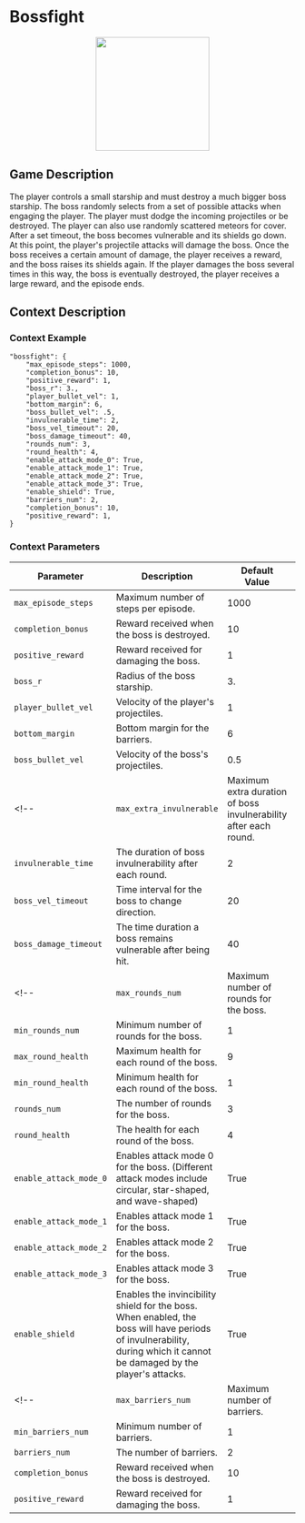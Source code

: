 # Bossfight

<div style="text-align:center">
    <img src="https://raw.githubusercontent.com/openai/procgen/master/screenshots/bossfight.png" width="200px">
</div>

## Game Description
The player controls a small starship and must destroy a much bigger boss starship. The boss randomly selects from a set of possible attacks when engaging the player. The player must dodge the incoming projectiles or be destroyed. The player can also use randomly scattered meteors for cover. After a set timeout, the boss becomes vulnerable and its shields go down. At this point, the player's projectile attacks will damage the boss. Once the boss receives a certain amount of damage, the player receives a reward, and the boss raises its shields again. If the player damages the boss several times in this way, the boss is eventually destroyed, the player receives a large reward, and the episode ends.

## Context Description

### Context Example
```
"bossfight": {
    "max_episode_steps": 1000,
    "completion_bonus": 10,
    "positive_reward": 1,
    "boss_r": 3.,
    "player_bullet_vel": 1,
    "bottom_margin": 6,
    "boss_bullet_vel": .5,
    "invulnerable_time": 2,
    "boss_vel_timeout": 20,
    "boss_damage_timeout": 40,
    "rounds_num": 3,
    "round_health": 4,
    "enable_attack_mode_0": True,
    "enable_attack_mode_1": True,
    "enable_attack_mode_2": True,
    "enable_attack_mode_3": True,
    "enable_shield": True,
    "barriers_num": 2,
    "completion_bonus": 10,
    "positive_reward": 1,
}
```
### Context Parameters
| Parameter | Description | Default Value | Data Type |
|-----------|-------------|---------------|-----------|
|`max_episode_steps`| Maximum number of steps per episode. | 1000 | `int` |
|`completion_bonus`| Reward received when the boss is destroyed. | 10 | `int` |
|`positive_reward`| Reward received for damaging the boss. | 1 | `int` |
|`boss_r`| Radius of the boss starship. | 3. | `float` |
|`player_bullet_vel`| Velocity of the player's projectiles. | 1 | `int` |
|`bottom_margin`| Bottom margin for the barriers. | 6 | `int` |
|`boss_bullet_vel`| Velocity of the boss's projectiles. | 0.5 | `float` |
<!-- |`max_extra_invulnerable`| Maximum extra duration of boss invulnerability after each round. | 1 | `int` | -->
|`invulnerable_time`| The duration of boss invulnerability after each round. | 2 | `int` |
|`boss_vel_timeout`| Time interval for the boss to change direction. | 20 | `int` |
|`boss_damage_timeout`| The time duration a boss remains vulnerable after being hit. | 40 | `int` |
<!-- |`max_rounds_num`| Maximum number of rounds for the boss. | 5 | `int` |
|`min_rounds_num`| Minimum number of rounds for the boss. | 1 | `int` |
|`max_round_health`| Maximum health for each round of the boss. | 9 | `int` |
|`min_round_health`| Minimum health for each round of the boss. | 1 | `int` | -->
|`rounds_num`| The number of rounds for the boss. | 3 | `int` |
|`round_health`| The health for each round of the boss. | 4 | `int` |
|`enable_attack_mode_0`| Enables attack mode 0 for the boss. (Different attack modes include circular, star-shaped, and wave-shaped) | True | `bool` |
|`enable_attack_mode_1`| Enables attack mode 1 for the boss. | True | `bool` |
|`enable_attack_mode_2`| Enables attack mode 2 for the boss. | True | `bool` |
|`enable_attack_mode_3`| Enables attack mode 3 for the boss. | True | `bool` |
|`enable_shield`| 	Enables the invincibility shield for the boss. When enabled, the boss will have periods of invulnerability, during which it cannot be damaged by the player's attacks. | True | `bool` |
<!-- |`max_barriers_num`| Maximum number of barriers. | 3 | `int` |
|`min_barriers_num`| Minimum number of barriers. | 1 | `int` | -->
|`barriers_num`| The number of barriers. | 2 | `int` |
|`completion_bonus`| Reward received when the boss is destroyed. | 10 | `int` |
|`positive_reward`| Reward received for damaging the boss. | 1 | `int` |
